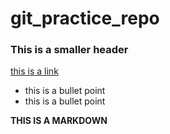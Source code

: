 # git_practice_repo
### This is a smaller header
[this is a link](https://codingnomads.co)

- this is a bullet point
- this is a bullet point


**THIS IS A MARKDOWN**
